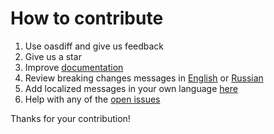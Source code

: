 # How to contribute

1. Use oasdiff and give us feedback
2. Give us a star
3. Improve [documentation](../docs)
4. Review breaking changes messages in [English](../checker/localizations_src/en/messages.yaml) or [Russian](../checker/localizations_src/ru/messages.yaml)
5. Add localized messages in your own language [here](../checker/localizations_src)
6. Help with any of the [open issues](https://github.com/Tufin/oasdiff/issues)

Thanks for your contribution!
